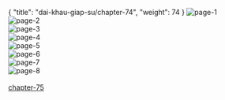 { "title": "dai-khau-giap-su/chapter-74", "weight": 74 }
<img src="dai-khau-giap-su_0074_01-50c65827125da7d1598704647fd148c6.webp" alt="page-1" origin="http://1.bp.blogspot.com/-kOx8JYkfr-s/W1CbSJDNBSI/AAAAAAABMfY/Pycehkhp-nICOd_57zQYuMYuWNjP5My_ACLcBGAs/s1600/0001.jpg?imgmax=0"><br/>
<img src="dai-khau-giap-su_0074_02-2fbfc0cacfde45ddeaac5a51bcb87c27.webp" alt="page-2" origin="http://1.bp.blogspot.com/-nLz7cLdYUmM/W1CbSVXsSzI/AAAAAAABMfg/8nOvOzJu_Psnlbb3ytYdCmL17180CBJLgCLcBGAs/s1600/0002.jpg?imgmax=0"><br/>
<img src="dai-khau-giap-su_0074_03-d1c48a195d0941bbc72cffd5dd372e09.webp" alt="page-3" origin="http://1.bp.blogspot.com/-Sz-1RB0X1TY/W1CbS0xiDlI/AAAAAAABMfk/bH2Vy_xSx9AYvPiTf-foFUoLZBcmn1yKACLcBGAs/s1600/0003.jpg?imgmax=0"><br/>
<img src="dai-khau-giap-su_0074_04-d6517521e14ba3a3e787d211e2a20cda.webp" alt="page-4" origin="http://1.bp.blogspot.com/-69sL7bSrbAQ/W1CbTEZdrsI/AAAAAAABMfo/8dXRVoJJrZ4SOcbwz718bKRLHTwRpMzQwCLcBGAs/s1600/0004.jpg?imgmax=0"><br/>
<img src="dai-khau-giap-su_0074_05-035f124a6d8ca841a41cc052a8233639.webp" alt="page-5" origin="http://1.bp.blogspot.com/-daTAyLaY20Q/W1CbTMDHGwI/AAAAAAABMfs/z9oDOIRPqCsPrkrNXxf4Rar5d09RG42JACLcBGAs/s1600/0005.jpg?imgmax=0"><br/>
<img src="dai-khau-giap-su_0074_06-dd9778209e0b0bf17cfc011b31f327a5.webp" alt="page-6" origin="http://1.bp.blogspot.com/-e8I0YtqRPtk/W1CbT0YDwZI/AAAAAAABMf4/d14Tbognld8kOyOCq1-vaFR7y9xKnV_2QCLcBGAs/s1600/0006.jpg?imgmax=0"><br/>
<img src="dai-khau-giap-su_0074_07-50b0b1fccde4c6caf2e4e83b5afeb25d.webp" alt="page-7" origin="http://1.bp.blogspot.com/-x9yp05od_2I/W1CbTrzbo7I/AAAAAAABMf0/wBYZtj_OlZM8oex3LEwuEmRVvRHxuX5hQCLcBGAs/s1600/0007.jpg?imgmax=0"><br/>
<img src="dai-khau-giap-su_0074_08-a7c0efa0e581f3e6ff5f924ed79b1cab.webp" alt="page-8" origin="http://1.bp.blogspot.com/-6rdYz4ZGDnE/W1CbTvokRBI/AAAAAAABMfw/ZZXVxGxgF5oPvJXSvTYnPRoBWKrfI4P2QCLcBGAs/s1600/0008.jpg?imgmax=0"><br/>
<br/><a class="nextchap" href="/dai-khau-giap-su/chapter-75">chapter-75</a>
